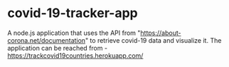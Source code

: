 # covid-19-tracker-app
A node.js application that uses the API from "https://about-corona.net/documentation" to retrieve covid-19 data and visualize it. 
The application can be reached from - https://trackcovid19countries.herokuapp.com/
